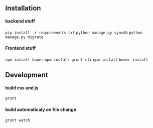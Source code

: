 ## Installation

#### backend stuff

`pip install -r requirements.txt`
`python manage.py syncdb`
`python manage.py migrate`

#### Frontend stuff

`npm install bower`
`npm install grunt-cli`
`npm install`
`bower install`

## Development

#### build css and js

`grunt`

#### build automaticaly on file change

`grunt watch`